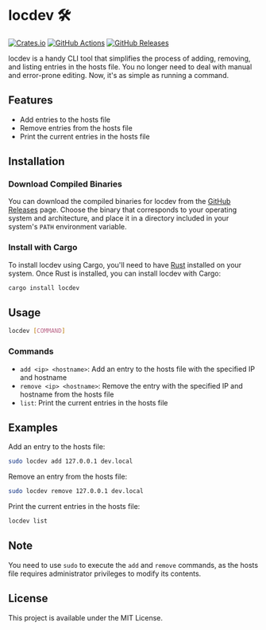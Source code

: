 # locdev 🛠️

[![Crates.io](https://img.shields.io/crates/v/locdev.svg)](https://crates.io/crates/locdev)
[![GitHub Actions](https://github.com/nrempel/locdev/actions/workflows/rust.yml/badge.svg)](https://github.com/nrempel/locdev/actions)
[![GitHub Releases](https://img.shields.io/github/release/nrempel/locdev.svg)](https://github.com/nrempel/locdev/releases)

locdev is a handy CLI tool that simplifies the process of adding, removing, and
listing entries in the hosts file. You no longer need to deal with manual and
error-prone editing. Now, it's as simple as running a command.

## Features

- Add entries to the hosts file
- Remove entries from the hosts file
- Print the current entries in the hosts file

## Installation

### Download Compiled Binaries

You can download the compiled binaries for locdev from the
[GitHub Releases](https://github.com/nrempel/locdev/releases) page. Choose the
binary that corresponds to your operating system and architecture, and place it
in a directory included in your system's `PATH` environment variable.

### Install with Cargo

To install locdev using Cargo, you'll need to have
[Rust](https://www.rust-lang.org/tools/install) installed on your system. Once
Rust is installed, you can install locdev with Cargo:

```bash
cargo install locdev
```

## Usage

```bash
locdev [COMMAND]
```

### Commands

- `add <ip> <hostname>`: Add an entry to the hosts file with the specified IP
  and hostname
- `remove <ip> <hostname>`: Remove the entry with the specified IP and hostname
  from the hosts file
- `list`: Print the current entries in the hosts file

## Examples

Add an entry to the hosts file:

```bash
sudo locdev add 127.0.0.1 dev.local
```

Remove an entry from the hosts file:

```bash
sudo locdev remove 127.0.0.1 dev.local
```

Print the current entries in the hosts file:

```bash
locdev list
```

## Note

You need to use `sudo` to execute the `add` and `remove` commands, as the hosts
file requires administrator privileges to modify its contents.

## License

This project is available under the MIT License.
